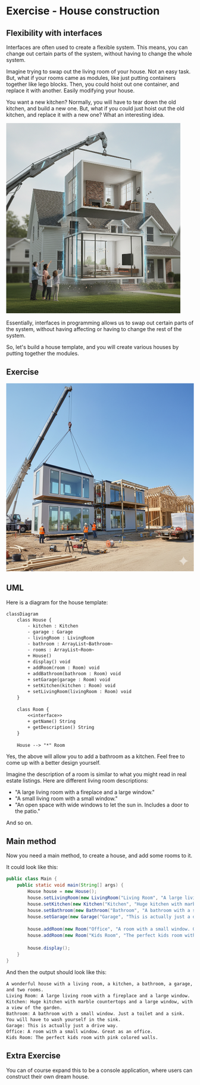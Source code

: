 # Exercise - House construction


## Flexibility with interfaces

Interfaces are often used to create a flexible system. This means, you can change out certain parts of the system, without having to change the whole system.

Imagine trying to swap out the living room of your house. Not an easy task.\
But, what if your rooms came as modules, like just putting containers together like lego blocks. Then, you could hoist out one container, and replace it with another. Easily modifying your house.

You want a new kitchen? Normally, you will have to tear down the old kitchen, and build a new one. But, what if you could just hoist out the old kitchen, and replace it with a new one? What an interesting idea.

![swap room](Resources/SwapRoom.png)

Essentially, interfaces in programming allows us to swap out certain parts of the system, without having affecting or having to change the rest of the system.

So, let's build a house template, and you will create various houses by putting together the modules.

## Exercise

![house construction](Resources/HouseConstruction.png)

## UML

Here is a diagram for the house template:

```mermaid
classDiagram
    class House {
        - kitchen : Kitchen
        - garage : Garage
        - livingRoom : LivingRoom
        - bathroom : ArrayList~Bathroom~
        - rooms : ArrayList~Room~
        + House()
        + display() void
        + addRoom(room : Room) void
        + addBathroom(bathroom : Room) void
        + setGarage(garage : Room) void
        + setKitchen(kitchen : Room) void
        + setLivingRoom(livingRoom : Room) void
    }

    class Room {
        <<interface>>
        + getName() String
        + getDescription() String
    }

    House --> "*" Room
```

Yes, the above will allow you to add a bathroom as a kitchen. Feel free to come up with a better design yourself.


Imagine the description of a room is similar to what you might read in real estate listings. Here are different living room descriptions:
* "A large living room with a fireplace and a large window."
* "A small living room with a small window."
* "An open space with wide windows to let the sun in. Includes a door to the patio."

And so on.

## Main method

Now you need a main method, to create a house, and add some rooms to it.

It could look like this:

```java
public class Main {
    public static void main(String[] args) {
        House house = new House();
        house.setLivingRoom(new LivingRoom("Living Room", "A large living room with a fireplace and a large window."));
        house.setKitchen(new Kitchen("Kitchen", "Huge kitchen with marble countertops and a large window, with a view of the garden."));
        house.setBathroom(new Bathroom("Bathroom", "A bathroom with a small window. Just a toilet and a sink. You will have to wash yourself in the sink."));
        house.setGarage(new Garage("Garage", "This is actually just a drive way."));

        house.addRoom(new Room("Office", "A room with a small window. Great as an office."));
        house.addRoom(new Room("Kids Room", "The perfect kids room with pink colored walls."));

        house.display();
    }
}
```

And then the output should look like this:
```
A wonderful house with a living room, a kitchen, a bathroom, a garage, and two rooms.
Living Room: A large living room with a fireplace and a large window.
Kitchen: Huge kitchen with marble countertops and a large window, with a view of the garden.
Bathroom: A bathroom with a small window. Just a toilet and a sink. You will have to wash yourself in the sink.
Garage: This is actually just a drive way.
Office: A room with a small window. Great as an office.
Kids Room: The perfect kids room with pink colored walls.
```

## Extra Exercise

You can of course expand this to be a console application, where users can construct their own dream house.
